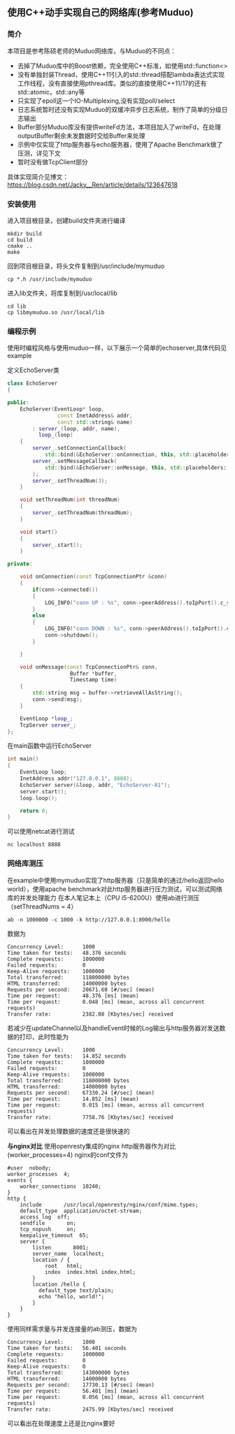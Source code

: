 ## 使用C++动手实现自己的网络库(参考Muduo)
### 简介
本项目是参考陈硕老师的Muduo网络库，与Muduo的不同点：
* 去掉了Muduo库中的Boost依赖，完全使用C++标准，如使用std::function<>
* 没有单独封装Thread，使用C++11引入的std::thread搭配lambda表达式实现工作线程，没有直接使用pthread库。类似的直接使用C++11/17的还有std::atomic，std::any等
* 只实现了epoll这一个IO-Multiplexing,没有实现poll/select
* 日志系统暂时还没有实现Muduo的双缓冲异步日志系统，制作了简单的分级日志输出
* Buffer部分Muduo库没有提供writeFd方法，本项目加入了writeFd，在处理outputBuffer剩余未发数据时交给Buffer来处理
* 示例中仅实现了http服务器与echo服务器，使用了Apache Benchmark做了压测，详见下文
* 暂时没有做TcpClient部分

具体实现简介见博文：https://blog.csdn.net/Jacky__Ren/article/details/123647618
### 安装使用
进入项目根目录，创建build文件夹进行编译
```
mkdir build
cd build
cmake ..
make
```
回到项目根目录，将头文件复制到/usr/include/mymuduo
```
cp *.h /usr/include/mymuduo
```
进入lib文件夹，将库复制到/usr/local/lib
```
cd lib
cp libmymuduo.so /usr/local/lib
```

### 编程示例
使用时编程风格与使用muduo一样，以下展示一个简单的echoserver,具体代码见example

定义EchoServer类
```c++
class EchoServer
{

public:
    EchoServer(EventLoop* loop, 
                const InetAddress& addr,
                const std::string& name)
        : server_(loop, addr, name),
          loop_(loop)
    {
        server_.setConnectionCallback(
            std::bind(&EchoServer::onConnection, this, std::placeholders::_1));
        server_.setMessageCallback(
            std::bind(&EchoServer::onMessage, this, std::placeholders::_1, std::placeholders::_2, std::placeholders::_3)    
        );
        server_.setThreadNum(3);
    }

    void setThreadNum(int threadNum)
    {
        server_.setThreadNum(threadNum);
    }

    void start()
    {
        server_.start();
    }

private:

    void onConnection(const TcpConnectionPtr &conn)
    {
        if(conn->connected())
        {
            LOG_INFO("conn UP : %s", conn->peerAddress().toIpPort().c_str());
        }
        else
        {
            LOG_INFO("conn DOWN : %s", conn->peerAddress().toIpPort().c_str());
            conn->shutdown();
        }

    }

    void onMessage(const TcpConnectionPtr& conn,
                    Buffer *buffer, 
                    Timestamp time)
    {
        std::string msg = buffer->retrieveAllAsString();
        conn->send(msg);
    }

    EventLoop *loop_;
    TcpServer server_;
};

```
在main函数中运行EchoServer 
```c++
int main()
{
    EventLoop loop;
    InetAddress addr("127.0.0.1", 8888);
    EchoServer server(&loop, addr, "EchoServer-01");
    server.start();
    loop.loop();

    return 0;
}   
```

可以使用netcat进行测试
```
nc localhost 8888
```

### 网络库测压
在example中使用mymuduo实现了http服务器（只是简单的通过/hello返回hello world），使用apache benchmark对此http服务器进行压力测试，可以测试网络库的并发处理能力
在本人笔记本上（CPU i5-6200U）使用ab进行测压（setThreadNums = 4）
```
ab -n 1000000 -c 1000 -k http://127.0.0.1:8000/hello
```
数据为
```
Concurrency Level:      1000
Time taken for tests:   48.376 seconds
Complete requests:      1000000
Failed requests:        0
Keep-Alive requests:    1000000
Total transferred:      118000000 bytes
HTML transferred:       14000000 bytes
Requests per second:    20671.60 [#/sec] (mean)
Time per request:       48.376 [ms] (mean)
Time per request:       0.048 [ms] (mean, across all concurrent requests)
Transfer rate:          2382.08 [Kbytes/sec] received
```
若减少在updateChannel以及handleEvent时候的Log输出与http服务器对发送数据的打印，此时性能为
```
Concurrency Level:      1000
Time taken for tests:   14.852 seconds
Complete requests:      1000000
Failed requests:        0
Keep-Alive requests:    1000000
Total transferred:      118000000 bytes
HTML transferred:       14000000 bytes
Requests per second:    67330.24 [#/sec] (mean)
Time per request:       14.852 [ms] (mean)
Time per request:       0.015 [ms] (mean, across all concurrent requests)
Transfer rate:          7758.76 [Kbytes/sec] received
```
可以看出在并发处理数据的速度还是很快速的

**与nginx对比**
使用openresty集成的nginx http服务器作为对比(worker_processes=4)
nginx的conf文件为
```
#user  nobody;
worker_processes  4;
events {
    worker_connections  10240;
}
http {
    include       /usr/local/openresty/nginx/conf/mime.types;
    default_type  application/octet-stream;
    access_log  off;
    sendfile       on;
    tcp_nopush     on;
    keepalive_timeout  65;
    server {
        listen       8001;
        server_name  localhost;
        location / {
            root   html;
            index  index.html index.html;
        }
        location /hello {
          default_type text/plain;
          echo "hello, world!";
        }
    }
}
```
使用同样需求量与并发连接量的ab测压，数据为
```
Concurrency Level:      1000
Time taken for tests:   56.401 seconds
Complete requests:      1000000
Failed requests:        0
Keep-Alive requests:    0
Total transferred:      143000000 bytes
HTML transferred:       14000000 bytes
Requests per second:    17730.13 [#/sec] (mean)
Time per request:       56.401 [ms] (mean)
Time per request:       0.056 [ms] (mean, across all concurrent requests)
Transfer rate:          2475.99 [Kbytes/sec] received

```
可以看出在处理速度上还是比nginx要好
